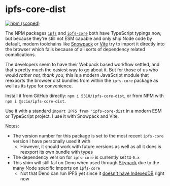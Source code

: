 # ipfs-core-dist

[![npm (scoped)](https://img.shields.io/npm/v/@scio/ipfs-core-dist)](https://www.npmjs.com/package/@scio/ipfs-core-dist)

The NPM packages [`ipfs`](https://www.npmjs.com/package/ipfs) and [`ipfs-core`](https://www.npmjs.com/package/ipfs-core) both have TypeScript typings now, but because they're still not ESM capable and only ship Node code by default, modern toolchains like [Snowpack](https://www.snowpack.dev/) or [Vite](https://vitejs.dev/) try to import it directly into the browser which fails because of all sorts of dependency related complications.

The developers seem to have their Webpack based workflow settled, and that's pretty much the easiest way to go about it. But for those of us who would _rather not, thank you,_ this is a modern JavaScript module that reexports the browser dist bundles from within the `ipfs-core` package as well as its type for convenience.

Install it from GitHub directly: `npm i 5310/ipfs-core-dist`, or from NPM with `npm i @scio/ipfs-core-dist`.

Use it with a standard `import IPFS from 'ipfs-core-dist` in a modern ESM or TypeScript project. I use it with Snowpack and Vite.

Notes:
- The version number for this package is set to the most recent `ipfs-core `version I have personally used it with
  - However, it should work with future versions as well as all it does is reexport its own bundle with types
- The dependency version for `ipfs-core` is currently set to `0.x`
- This shim will still fail on Deno when used through [Skypack](https://cdn.skypack.dev/@scio/ipfs-core-dist?dts) due to the many Node specific imports on `ipfs-core`
  - Not that Deno can run IPFS yet since it [doesn't have IndexedDB](https://github.com/denoland/deno/issues/1699) right now
